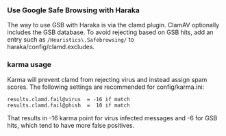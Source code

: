 ### Use Google Safe Browsing with Haraka

The way to use GSB with Haraka is via the clamd plugin. ClamAV optionally includes the GSB database. To avoid rejecting based on GSB hits, add an entry such as `/Heuristics\.Safebrowsing/` to haraka/config/clamd.excludes.

### karma usage

Karma will prevent clamd from rejecting virus and instead assign spam scores. The following settings are recommended for config/karma.ini:

    results.clamd.fail@virus  = -16 if match
    results.clamd.fail@phish  =  10 if match

That results in -16 karma point for virus infected messages and -6 for GSB hits, which tend to have more false positives.